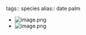 tags:: species
alias:: date palm
- ![image.png](https://peach-geographical-bat-397.mypinata.cloud/ipfs/QmWXU6VpZjARdttYkx5XU7BjDWYZAVT9QzrNrACMuNpq8Y)
- ![image.png](https://peach-geographical-bat-397.mypinata.cloud/ipfs/Qmcy63JdASqJqq4RpMT2cK1rq9Krtv9wzuAfDAwkhidbog)